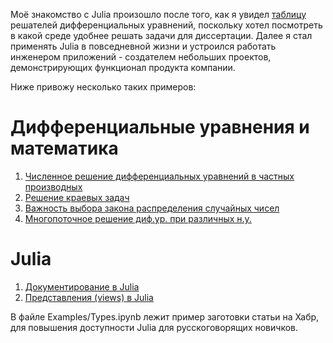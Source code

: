 

Моё знакомство с Julia произошло после того, как я увидел [таблицу](https://www.stochasticlifestyle.com/wp-content/uploads/2019/11/de_solver_software_comparsion.pdf) решателей дифференциальных уравнений, поскольку хотел посмотреть в какой среде удобнее решать задачи для диссертации. Далее я стал применять Julia в повседневной жизни и устроился работать инженером приложений - создателем небольших проектов, демонстрирующих функционал продукта компании.

Ниже привожу несколько таких примеров: 
# Дифференциальные уравнения и математика
1. [Численное решение дифференциальных уравнений в частных производных](https://engee.com/community/ru/catalogs/projects/reshenie-uravneniia-akusticheskoi-volny-i-vstraivaemye-funktsii)
2. [Решение краевых задач](https://engee.com/community/ru/catalogs/projects/reshenie-kraevoi-zadachi-ballistiki)
3. [Важность выбора закона распределения случайных чисел](https://engee.com/community/ru/catalogs/projects/vazhnost-vybora-zakona-raspredeleniia-sluchainoi-velichiny)
4. [Многопоточное решение диф.ур. при различных н.у.](https://engee.com/community/ru/catalogs/projects/reshenie-sistemy-odu-pri-razlichnykh-n-u)

# Julia
1. [Документирование в Julia](https://engee.com/community/ru/catalogs/projects/dokumentirovanie-koda-v-engee)
2. [Представления (views) в Julia](https://engee.com/community/ru/catalogs/projects/predstavleniia-views-kak-sposob-povysit-bystrodeistvie)

В файле Examples/Types.ipynb лежит пример заготовки статьи на Хабр, для повышения доступности Julia для русскоговорящих новичков.